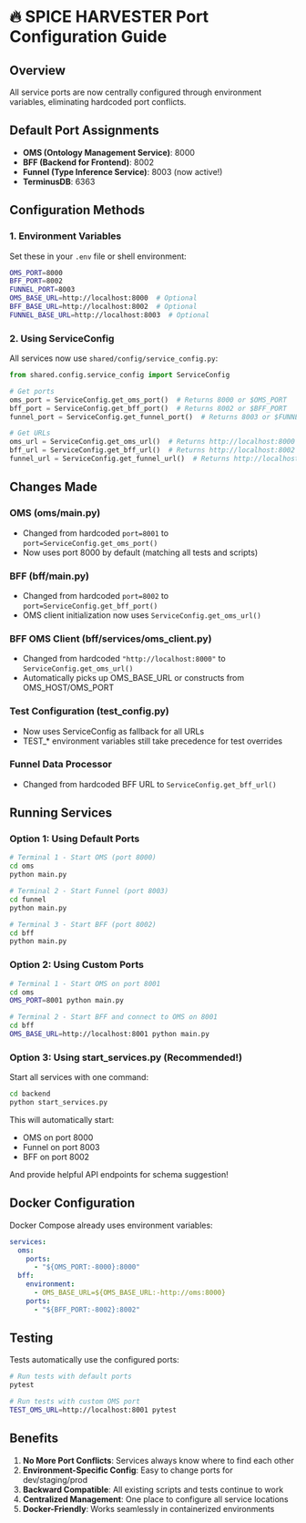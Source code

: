 # 🔥 SPICE HARVESTER Port Configuration Guide

## Overview
All service ports are now centrally configured through environment variables, eliminating hardcoded port conflicts.

## Default Port Assignments
- **OMS (Ontology Management Service)**: 8000
- **BFF (Backend for Frontend)**: 8002
- **Funnel (Type Inference Service)**: 8003 (now active!)
- **TerminusDB**: 6363

## Configuration Methods

### 1. Environment Variables
Set these in your `.env` file or shell environment:
```bash
OMS_PORT=8000
BFF_PORT=8002
FUNNEL_PORT=8003
OMS_BASE_URL=http://localhost:8000  # Optional
BFF_BASE_URL=http://localhost:8002  # Optional
FUNNEL_BASE_URL=http://localhost:8003  # Optional
```

### 2. Using ServiceConfig
All services now use `shared/config/service_config.py`:
```python
from shared.config.service_config import ServiceConfig

# Get ports
oms_port = ServiceConfig.get_oms_port()  # Returns 8000 or $OMS_PORT
bff_port = ServiceConfig.get_bff_port()  # Returns 8002 or $BFF_PORT
funnel_port = ServiceConfig.get_funnel_port()  # Returns 8003 or $FUNNEL_PORT

# Get URLs
oms_url = ServiceConfig.get_oms_url()  # Returns http://localhost:8000 or $OMS_BASE_URL
bff_url = ServiceConfig.get_bff_url()  # Returns http://localhost:8002 or $BFF_BASE_URL
funnel_url = ServiceConfig.get_funnel_url()  # Returns http://localhost:8003 or $FUNNEL_BASE_URL
```

## Changes Made

### OMS (oms/main.py)
- Changed from hardcoded `port=8001` to `port=ServiceConfig.get_oms_port()`
- Now uses port 8000 by default (matching all tests and scripts)

### BFF (bff/main.py)
- Changed from hardcoded `port=8002` to `port=ServiceConfig.get_bff_port()`
- OMS client initialization now uses `ServiceConfig.get_oms_url()`

### BFF OMS Client (bff/services/oms_client.py)
- Changed from hardcoded `"http://localhost:8000"` to `ServiceConfig.get_oms_url()`
- Automatically picks up OMS_BASE_URL or constructs from OMS_HOST/OMS_PORT

### Test Configuration (test_config.py)
- Now uses ServiceConfig as fallback for all URLs
- TEST_* environment variables still take precedence for test overrides

### Funnel Data Processor
- Changed from hardcoded BFF URL to `ServiceConfig.get_bff_url()`

## Running Services

### Option 1: Using Default Ports
```bash
# Terminal 1 - Start OMS (port 8000)
cd oms
python main.py

# Terminal 2 - Start Funnel (port 8003)
cd funnel
python main.py

# Terminal 3 - Start BFF (port 8002)
cd bff
python main.py
```

### Option 2: Using Custom Ports
```bash
# Terminal 1 - Start OMS on port 8001
cd oms
OMS_PORT=8001 python main.py

# Terminal 2 - Start BFF and connect to OMS on 8001
cd bff
OMS_BASE_URL=http://localhost:8001 python main.py
```

### Option 3: Using start_services.py (Recommended!)
Start all services with one command:
```bash
cd backend
python start_services.py
```

This will automatically start:
- OMS on port 8000
- Funnel on port 8003  
- BFF on port 8002

And provide helpful API endpoints for schema suggestion!

## Docker Configuration
Docker Compose already uses environment variables:
```yaml
services:
  oms:
    ports:
      - "${OMS_PORT:-8000}:8000"
  bff:
    environment:
      - OMS_BASE_URL=${OMS_BASE_URL:-http://oms:8000}
    ports:
      - "${BFF_PORT:-8002}:8002"
```

## Testing
Tests automatically use the configured ports:
```bash
# Run tests with default ports
pytest

# Run tests with custom OMS port
TEST_OMS_URL=http://localhost:8001 pytest
```

## Benefits
1. **No More Port Conflicts**: Services always know where to find each other
2. **Environment-Specific Config**: Easy to change ports for dev/staging/prod
3. **Backward Compatible**: All existing scripts and tests continue to work
4. **Centralized Management**: One place to configure all service locations
5. **Docker-Friendly**: Works seamlessly in containerized environments